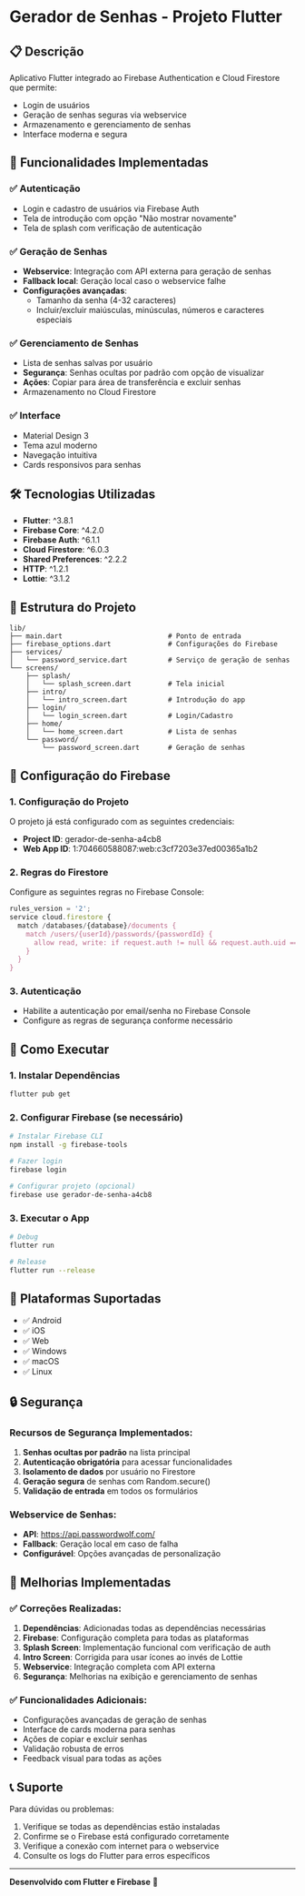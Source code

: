 # Gerador de Senhas - Projeto Flutter

## 📋 Descrição
Aplicativo Flutter integrado ao Firebase Authentication e Cloud Firestore que permite:
- Login de usuários
- Geração de senhas seguras via webservice
- Armazenamento e gerenciamento de senhas
- Interface moderna e segura

## 🚀 Funcionalidades Implementadas

### ✅ Autenticação
- Login e cadastro de usuários via Firebase Auth
- Tela de introdução com opção "Não mostrar novamente"
- Tela de splash com verificação de autenticação

### ✅ Geração de Senhas
- **Webservice**: Integração com API externa para geração de senhas
- **Fallback local**: Geração local caso o webservice falhe
- **Configurações avançadas**:
  - Tamanho da senha (4-32 caracteres)
  - Incluir/excluir maiúsculas, minúsculas, números e caracteres especiais

### ✅ Gerenciamento de Senhas
- Lista de senhas salvas por usuário
- **Segurança**: Senhas ocultas por padrão com opção de visualizar
- **Ações**: Copiar para área de transferência e excluir senhas
- Armazenamento no Cloud Firestore

### ✅ Interface
- Material Design 3
- Tema azul moderno
- Navegação intuitiva
- Cards responsivos para senhas

## 🛠️ Tecnologias Utilizadas

- **Flutter**: ^3.8.1
- **Firebase Core**: ^4.2.0
- **Firebase Auth**: ^6.1.1
- **Cloud Firestore**: ^6.0.3
- **Shared Preferences**: ^2.2.2
- **HTTP**: ^1.2.1
- **Lottie**: ^3.1.2

## 📱 Estrutura do Projeto

```
lib/
├── main.dart                          # Ponto de entrada
├── firebase_options.dart              # Configurações do Firebase
├── services/
│   └── password_service.dart          # Serviço de geração de senhas
└── screens/
    ├── splash/
    │   └── splash_screen.dart         # Tela inicial
    ├── intro/
    │   └── intro_screen.dart          # Introdução do app
    ├── login/
    │   └── login_screen.dart          # Login/Cadastro
    ├── home/
    │   └── home_screen.dart           # Lista de senhas
    └── password/
        └── password_screen.dart       # Geração de senhas
```

## 🔧 Configuração do Firebase

### 1. Configuração do Projeto
O projeto já está configurado com as seguintes credenciais:
- **Project ID**: gerador-de-senha-a4cb8
- **Web App ID**: 1:704660588087:web:c3cf7203e37ed00365a1b2

### 2. Regras do Firestore
Configure as seguintes regras no Firebase Console:

```javascript
rules_version = '2';
service cloud.firestore {
  match /databases/{database}/documents {
    match /users/{userId}/passwords/{passwordId} {
      allow read, write: if request.auth != null && request.auth.uid == userId;
    }
  }
}
```

### 3. Autenticação
- Habilite a autenticação por email/senha no Firebase Console
- Configure as regras de segurança conforme necessário

## 🚀 Como Executar

### 1. Instalar Dependências
```bash
flutter pub get
```

### 2. Configurar Firebase (se necessário)
```bash
# Instalar Firebase CLI
npm install -g firebase-tools

# Fazer login
firebase login

# Configurar projeto (opcional)
firebase use gerador-de-senha-a4cb8
```

### 3. Executar o App
```bash
# Debug
flutter run

# Release
flutter run --release
```

## 📱 Plataformas Suportadas

- ✅ Android
- ✅ iOS  
- ✅ Web
- ✅ Windows
- ✅ macOS
- ✅ Linux

## 🔒 Segurança

### Recursos de Segurança Implementados:
1. **Senhas ocultas por padrão** na lista principal
2. **Autenticação obrigatória** para acessar funcionalidades
3. **Isolamento de dados** por usuário no Firestore
4. **Geração segura** de senhas com Random.secure()
5. **Validação de entrada** em todos os formulários

### Webservice de Senhas:
- **API**: https://api.passwordwolf.com/
- **Fallback**: Geração local em caso de falha
- **Configurável**: Opções avançadas de personalização

## 🎯 Melhorias Implementadas

### ✅ Correções Realizadas:
1. **Dependências**: Adicionadas todas as dependências necessárias
2. **Firebase**: Configuração completa para todas as plataformas
3. **Splash Screen**: Implementação funcional com verificação de auth
4. **Intro Screen**: Corrigida para usar ícones ao invés de Lottie
5. **Webservice**: Integração completa com API externa
6. **Segurança**: Melhorias na exibição e gerenciamento de senhas

### ✅ Funcionalidades Adicionais:
- Configurações avançadas de geração de senhas
- Interface de cards moderna para senhas
- Ações de copiar e excluir senhas
- Validação robusta de erros
- Feedback visual para todas as ações

## 📞 Suporte

Para dúvidas ou problemas:
1. Verifique se todas as dependências estão instaladas
2. Confirme se o Firebase está configurado corretamente
3. Verifique a conexão com internet para o webservice
4. Consulte os logs do Flutter para erros específicos

---

**Desenvolvido com Flutter e Firebase** 🚀
